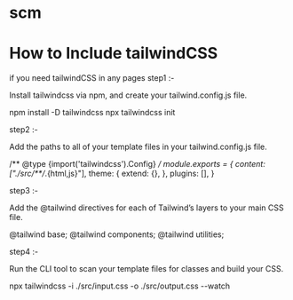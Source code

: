 # scm

<h1>How to Include tailwindCSS</h1>

if you need tailwindCSS in any pages
step1 :-

Install tailwindcss via npm, and create your tailwind.config.js file.

npm install -D tailwindcss
npx tailwindcss init

step2 :-

Add the paths to all of your template files in your tailwind.config.js file.

/** @type {import('tailwindcss').Config} */
module.exports = {
  content: ["./src/**/*.{html,js}"],
  theme: {
    extend: {},
  },
  plugins: [],
}

step3 :-

Add the @tailwind directives for each of Tailwind’s layers to your main CSS file.

@tailwind base;
@tailwind components;
@tailwind utilities;

step4 :-

Run the CLI tool to scan your template files for classes and build your CSS.

npx tailwindcss -i ./src/input.css -o ./src/output.css --watch